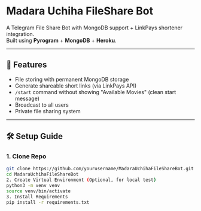# Madara Uchiha FileShare Bot

A Telegram File Share Bot with MongoDB support + LinkPays shortener integration.  
Built using **Pyrogram** + **MongoDB** + **Heroku**.

---

## 🚀 Features
- File storing with permanent MongoDB storage
- Generate shareable short links (via LinkPays API)
- `/start` command without showing "Available Movies" (clean start message)
- Broadcast to all users
- Private file sharing system

---

## 🛠️ Setup Guide

### 1. Clone Repo
```bash
git clone https://github.com/yourusername/MadaraUchihaFileShareBot.git
cd MadaraUchihaFileShareBot
2. Create Virtual Environment (Optional, for local test)
python3 -m venv venv
source venv/bin/activate
3. Install Requirements
pip install -r requirements.txt
